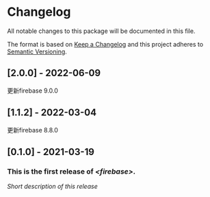 # Changelog
All notable changes to this package will be documented in this file.

The format is based on [Keep a Changelog](http://keepachangelog.com/en/1.0.0/)
and this project adheres to [Semantic Versioning](http://semver.org/spec/v2.0.0.html).
## [2.0.0] - 2022-06-09
更新firebase 9.0.0
## [1.1.2] - 2022-03-04
更新firebase 8.8.0
## [0.1.0] - 2021-03-19

### This is the first release of *\<firebase\>*.

*Short description of this release*
